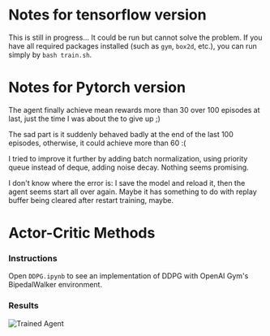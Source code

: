 [//]: # "Image References"

[image1]: https://user-images.githubusercontent.com/10624937/42135608-be87357e-7d12-11e8-8eca-e6d5fabdba6b.gif "Trained Agent"

# Notes for tensorflow version
This is still in progress... It could be run but cannot solve the problem.
If you have all required packages installed (such as `gym`, `box2d`, etc.), you can run simply by `bash train.sh`. 

# Notes for Pytorch version

The agent finally achieve mean rewards more than 30 over 100 episodes at last, just the time I was about the to give up ;)

The sad part is it suddenly behaved badly at the end of the last 100 episodes, otherwise, it could achieve more than 60 :(



I tried to improve it further by adding batch normalization, using priority queue instead of deque, adding noise decay. Nothing seems promising. 

I don't know where the error is: I save the model and reload it, then the agent seems start all over again. Maybe it has something to do with replay buffer being cleared after restart training, maybe.

# Actor-Critic Methods

### Instructions

Open `DDPG.ipynb` to see an implementation of DDPG with OpenAI Gym's BipedalWalker environment.

### Results

![Trained Agent][image1]
